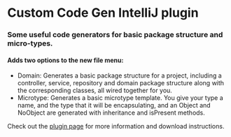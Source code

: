 # Custom Code Gen IntelliJ plugin
### Some useful code generators for basic package structure and micro-types.
#### Adds two options to the new file menu:
- Domain: Generates a basic package structure for a project, including a controller, service, repository and domain package structure along with the corresponding classes, all wired together for you.
- Microtype: Generates a basic microtype template. You give your type a name, and the type that it will be encapsulating, and an Object and NoObject are generated with inheritance and isPresent methods.

Check out the [plugin page](https://plugins.jetbrains.com/plugin/23047-custom-code-gen/edit/analytics) for more information and download instructions.
